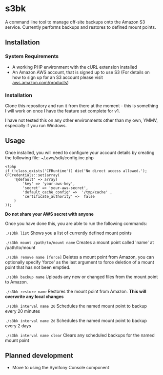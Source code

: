 # s3bk

A command line tool to manage off-site backups onto the Amazon S3 service.  Currently performs backups and restores to defined mount points.

## Installation

### System Requirements

* A working PHP environment with the cURL extension installed
* An Amazon AWS account, that is signed up to use S3 (For details on how to sign up for an S3 account please visit [aws.amazon.com/products](http://aws.amazon.com/products))

### Installation

Clone this repository and run it from there at the moment - this is something I will work on once I have the feature set complete for v1.

I have not tested this on any other environments other than my own, YMMV, especially if you run Windows.

## Usage

Once installed, you will need to configure your account details by creating the following file: ~/.aws/sdk/config.inc.php

    <?php
    if (!class_exists('CFRuntime')) die('No direct access allowed.');
    CFCredentials::set(array(
        '@default' => array(
            'key' => 'your-aws-key',
            'secret' => 'your-aws-secret',
            'default_cache_config' =>  '/tmp/cache' ,
            'certificate_authority' =>  false
        )
    ));

**Do not share your AWS secret with anyone**

Once you have done this, you are able to run the following commands:

`./s3bk list` Shows you a list of currently defined mount points

`./s3bk mount /path/to/mount name` Creates a mount point called 'name' at /path/to/mount

`./s3bk remove name [force]` Deletes a mount point from Amazon, you can optionally specify 'force' as the last argument to force deletion of a mount point that has not been emptied.

`./s3bk backup name` Uploads any new or changed files from the mount point to Amazon.

`./s3bk restore name` Restores the mount point from Amazon. **This will overwrite any local changes**

`./s3bk interval name 20` Schedules the named mount point to backup every 20 minutes

`./s3bk interval name 2d` Schedules the named mount point to backup every 2 days

`./s3bk interval name clear` Clears any scheduled backups for the named mount point


## Planned development

* Move to using the Symfony Console component
